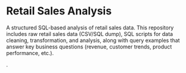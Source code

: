 # Retail Sales Analysis
A structured SQL-based analysis of retail sales data. This repository includes raw retail sales data (CSV/SQL dump), SQL scripts for data cleaning, transformation, and analysis, along with query examples that answer key business questions (revenue, customer trends, product performance, etc.).

.
